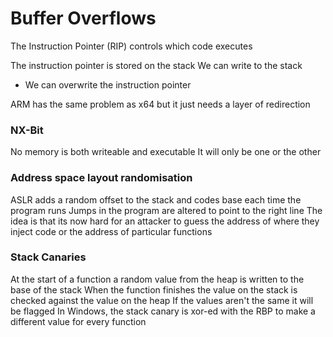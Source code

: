 # Buffer Overflows
The Instruction Pointer (RIP) controls which code executes

The instruction pointer is stored on the stack
We can write to the stack
- We can overwrite the instruction pointer

ARM has the same problem as x64 but it just needs a layer of redirection

### NX-Bit
No memory is both writeable and executable
It will only be one or the other

### Address space layout randomisation
ASLR adds a random offset to the stack and codes base each time the program runs
Jumps in the program are altered to point to the right line
The idea is that its now hard for an attacker to guess the address of where they inject code or the address of particular functions

### Stack Canaries
At the start of a function a random value from the heap is written to the base of the stack
When the function finishes the value on the stack is checked against the value on the heap
If the values aren't the same it will be flagged
In Windows, the stack canary is xor-ed with the RBP to make a different value for every function